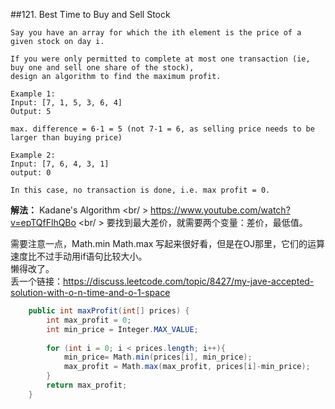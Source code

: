 ##121. Best Time to Buy and Sell Stock

	Say you have an array for which the ith element is the price of a given stock on day i.

	If you were only permitted to complete at most one transaction (ie, buy one and sell one share of the stock), 
	design an algorithm to find the maximum profit.

	Example 1:
	Input: [7, 1, 5, 3, 6, 4]
	Output: 5

	max. difference = 6-1 = 5 (not 7-1 = 6, as selling price needs to be larger than buying price)

	Example 2:
	Input: [7, 6, 4, 3, 1]
	output: 0

	In this case, no transaction is done, i.e. max profit = 0.


**解法：**
Kadane's Algorithm <br/ >
https://www.youtube.com/watch?v=epTQfFlhQBo <br/ >
要找到最大差价，就需要两个变量：差价，最低值。<br>

需要注意一点，Math.min Math.max 写起来很好看，但是在OJ那里，它们的运算速度比不过手动用if语句比较大小。<br>
懒得改了。<br/>
丢一个链接：https://discuss.leetcode.com/topic/8427/my-jave-accepted-solution-with-o-n-time-and-o-1-space

```csharp
    public int maxProfit(int[] prices) {
    	int max_profit = 0;
    	int min_price = Integer.MAX_VALUE;
    	
    	for (int i = 0; i < prices.length; i++){
    		min_price= Math.min(prices[i], min_price);
    		max_profit = Math.max(max_profit, prices[i]-min_price);
    	}
    	return max_profit;     
    }


